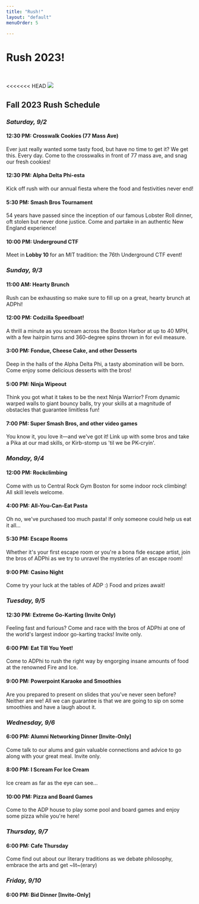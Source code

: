 ```yaml
---
title: "Rush!"
layout: "default"
menuOrder: 5

---
```

<div class="content container">

<h1>Rush 2023!</h1>
<br />

<<<<<<< HEAD
<img src="/images/rush_schedules/Fall2023.png">
<!--<img src="/images/rush_schedules/Fall2021card.png">-->

<h2> Fall 2023 Rush Schedule </h2>

<h3> <i> Saturday, 9/2 </i> </h3>

<h4> 12:30 PM: Crosswalk Cookies (77 Mass Ave) </h4>
Ever just really wanted some tasty food, but have no time to get it? We get this. Every day. Come to the crosswalks in front of 77 mass ave, and snag our fresh cookies!

<h4> 12:30 PM: Alpha Delta Phi-esta </h4>
Kick off rush with our annual fiesta where the food and festivities never end! 

<h4> 5:30 PM: Smash Bros Tournament </h4>
54 years have passed since the inception of our famous Lobster Roll dinner, oft stolen but never done justice. Come and partake in an authentic New England experience!

<h4> 10:00 PM: Underground CTF</h4>
Meet in <b> Lobby 10 </b> for an MIT tradition: the 76th Underground CTF event!

<h3> <i> Sunday, 9/3 </i> </h3>

<h4> 11:00 AM: Hearty Brunch </h4>
Rush can be exhausting so make sure to fill up on a great, hearty brunch at ADPhi!

<h4> 12:00 PM: Codzilla Speedboat! </h4>
A thrill a minute as you scream across the Boston Harbor at up to 40 MPH, with a few hairpin turns and 360-degree spins thrown in for evil measure.

<h4> 3:00 PM: Fondue, Cheese Cake, and other Desserts</h4>
Deep in the halls of the Alpha Delta Phi, a tasty abomination will be born. Come enjoy some delicious desserts with the bros!

<h4> 5:00 PM: Ninja Wipeout</h4>
Think you got what it takes to be the next Ninja Warrior? From dynamic warped walls to giant bouncy balls, try your skills at a magnitude of obstacles that guarantee limitless fun!

<h4> 7:00 PM: Super Smash Bros, and other video games</h4>
You know it, you love it—and we've got it! Link up with some bros and take a Pika at our mad skills, or Kirb-stomp us 'til we be PK-cryin'.

<h3> <i> Monday, 9/4 </i> </h3>

<h4> 12:00 PM: Rockclimbing </h4>
Come with us to Central Rock Gym Boston for some indoor rock climbing! All skill levels welcome.

<h4> 4:00 PM: All-You-Can-Eat Pasta</h4>
Oh no, we've purchased too much pasta! If only someone could help us eat it all...

<h4> 5:30 PM: Escape Rooms</h4>
Whether it's your first escape room or you're a bona fide escape artist, join the bros of ADPhi as we try to unravel the mysteries of an escape room!

<h4> 9:00 PM: Casino Night</h4>
Come try your luck at the tables of ADP :) Food and prizes await!

<h3> <i> Tuesday, 9/5 </i> </h3>

<h4> 12:30 PM: Extreme Go-Karting (Invite Only) </h4>
Feeling fast and furious? Come and race with the bros of ADPhi at one of the world's largest indoor go-karting tracks! Invite only.

<h4> 6:00 PM: Eat Till You Yeet!</h4>
Come to ADPhi to rush the right way by engorging insane amounts of food at the renowned Fire and Ice.

<h4> 9:00 PM: Powerpoint Karaoke and Smoothies</h4>
Are you prepared to present on slides that you've never seen before? Neither are we! All we can guarantee is that we are going to sip on some smoothies and have a laugh about it.

<h3> <i> Wednesday, 9/6 </i> </h3>

<h4> 6:00 PM: Alumni Networking Dinner [Invite-Only] </h4>
Come talk to our alums and gain valuable connections and advice to go along with your great meal. Invite only.

<h4> 8:00 PM: I Scream For Ice Cream </h4>
Ice cream as far as the eye can see...

<h4> 10:00 PM: Pizza and Board Games </h4>
Come to the ADP house to play some pool and board games and enjoy some pizza while you're here!

<h3> <i> Thursday, 9/7 </i> </h3>

<h4> 6:00 PM: Cafe Thursday </h4>
Come find out about our literary traditions as we debate philosophy, embrace the arts and get ~lit~(erary)

<h3> <i> Friday, 9/10 </i> </h3>

<h4> 6:00 PM: Bid Dinner [Invite-Only]</h4>

<br />
<br />

</div>

